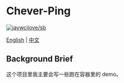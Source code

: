 # Chever-Ping

[![jaywcjlove/sb](https://jaywcjlove.github.io/sb/lang/chinese.svg)](README-zh.md)

[English](README.md) | [中文](doc/README-zh.md)

## Background Brief

这个项目里我主要会写一些跑在容器里的 demo。
